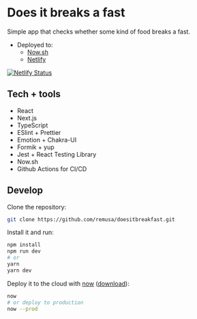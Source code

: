 # Does it breaks a fast

Simple app that checks whether some kind of food breaks a fast.

* Deployed to:
  * [Now.sh](https://doesitbreakfast.now.sh/)
  * [Netlify](https://doesitbreakafast.netlify.com)

[![Netlify Status](https://api.netlify.com/api/v1/badges/87ef4486-80db-4d25-be94-85071605e89c/deploy-status)](https://app.netlify.com/sites/doesitbreakafast/deploys)

## Tech + tools

* React
* Next.js
* TypeScript
* ESlint + Prettier
* Emotion + Chakra-UI
* Formik + yup
* Jest + React Testing Library
* Now.sh
* Github Actions for CI/CD

## Develop

Clone the repository:

```bash
git clone https://github.com/remusa/doesitbreakfast.git
```

Install it and run:

```bash
npm install
npm run dev
# or
yarn
yarn dev
```

Deploy it to the cloud with [now](https://zeit.co/now) ([download](https://zeit.co/download)):

```bash
now
# or deploy to production
now --prod
```
